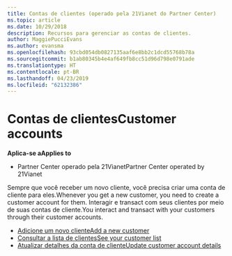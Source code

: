 ```yaml
---
title: Contas de clientes (operado pela 21Vianet do Partner Center)
ms.topic: article
ms.date: 10/29/2018
description: Recursos para gerenciar as contas de clientes.
author: MaggiePucciEvans
ms.author: evansma
ms.openlocfilehash: 93cbd054db0827135aaf6e8bb2c1dcd55768b78a
ms.sourcegitcommit: b1ab80345b4e4af649fb8cc51d96d798e0791ade
ms.translationtype: HT
ms.contentlocale: pt-BR
ms.lasthandoff: 04/23/2019
ms.locfileid: "62132386"
---
```

# <a name="customer-accounts"></a><span data-ttu-id="95faf-103">Contas de clientes</span><span class="sxs-lookup"><span data-stu-id="95faf-103">Customer accounts</span></span>

<span data-ttu-id="95faf-104">**Aplica-se a**</span><span class="sxs-lookup"><span data-stu-id="95faf-104">**Applies to**</span></span>

-   <span data-ttu-id="95faf-105">Partner Center operado pela 21Vianet</span><span class="sxs-lookup"><span data-stu-id="95faf-105">Partner Center operated by 21Vianet</span></span>

<span data-ttu-id="95faf-106">Sempre que você receber um novo cliente, você precisa criar uma conta de cliente para eles.</span><span class="sxs-lookup"><span data-stu-id="95faf-106">Whenever you get a new customer, you need to create a customer account for them.</span></span> <span data-ttu-id="95faf-107">Interagir e transact com seus clientes por meio de suas contas de cliente.</span><span class="sxs-lookup"><span data-stu-id="95faf-107">You interact and transact with your customers through their customer accounts.</span></span> 

-   [<span data-ttu-id="95faf-108">Adicione um novo cliente</span><span class="sxs-lookup"><span data-stu-id="95faf-108">Add a new customer</span></span>](add-a-new-customer.md)
-   [<span data-ttu-id="95faf-109">Consultar a lista de clientes</span><span class="sxs-lookup"><span data-stu-id="95faf-109">See your customer list</span></span>](see-your-customer-list.md)
-   [<span data-ttu-id="95faf-110">Atualizar detalhes da conta de cliente</span><span class="sxs-lookup"><span data-stu-id="95faf-110">Update customer account details</span></span>](update-customer-account-info.md)

 

 




